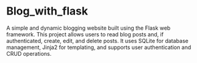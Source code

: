 # Blog_with_flask
A simple and dynamic blogging website built using the Flask web framework. This project allows users to read blog posts and, if authenticated, create, edit, and delete posts. It uses SQLite for database management, Jinja2 for templating, and supports user authentication and CRUD operations.
